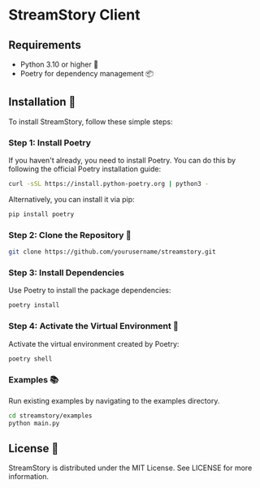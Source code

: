 # StreamStory Client


## Requirements
- Python 3.10 or higher 🐍
- Poetry for dependency management 📦

## Installation 🔧

To install StreamStory, follow these simple steps:

### Step 1: Install Poetry
If you haven't already, you need to install Poetry. You can do this by following the official Poetry installation guide:

```bash
curl -sSL https://install.python-poetry.org | python3 -
```

Alternatively, you can install it via pip:

```bash
pip install poetry
```

### Step 2: Clone the Repository 📂

```bash
git clone https://github.com/yourusername/streamstory.git
```


### Step 3: Install Dependencies

Use Poetry to install the package dependencies:

```bash
poetry install
```

### Step 4: Activate the Virtual Environment 🔄

Activate the virtual environment created by Poetry:

```bash
poetry shell
```



### Examples 📚
Run existing examples by navigating to the examples directory.

```bash
cd streamstory/examples
python main.py
```


## License 📄
StreamStory is distributed under the MIT License. See LICENSE for more information.
